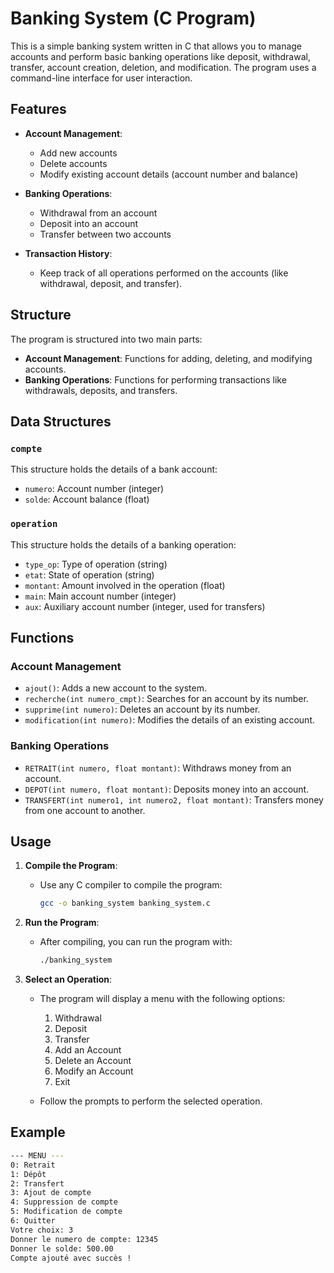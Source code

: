 # Banking System (C Program)

This is a simple banking system written in C that allows you to manage accounts and perform basic banking operations like deposit, withdrawal, transfer, account creation, deletion, and modification. The program uses a command-line interface for user interaction.

## Features

- **Account Management**:
  - Add new accounts
  - Delete accounts
  - Modify existing account details (account number and balance)

- **Banking Operations**:
  - Withdrawal from an account
  - Deposit into an account
  - Transfer between two accounts

- **Transaction History**:
  - Keep track of all operations performed on the accounts (like withdrawal, deposit, and transfer).

## Structure

The program is structured into two main parts:
- **Account Management**: Functions for adding, deleting, and modifying accounts.
- **Banking Operations**: Functions for performing transactions like withdrawals, deposits, and transfers.

## Data Structures

### `compte`
This structure holds the details of a bank account:
- `numero`: Account number (integer)
- `solde`: Account balance (float)

### `operation`
This structure holds the details of a banking operation:
- `type_op`: Type of operation (string)
- `etat`: State of operation (string)
- `montant`: Amount involved in the operation (float)
- `main`: Main account number (integer)
- `aux`: Auxiliary account number (integer, used for transfers)

## Functions

### Account Management
- `ajout()`: Adds a new account to the system.
- `recherche(int numero_cmpt)`: Searches for an account by its number.
- `supprime(int numero)`: Deletes an account by its number.
- `modification(int numero)`: Modifies the details of an existing account.

### Banking Operations
- `RETRAIT(int numero, float montant)`: Withdraws money from an account.
- `DEPOT(int numero, float montant)`: Deposits money into an account.
- `TRANSFERT(int numero1, int numero2, float montant)`: Transfers money from one account to another.

## Usage

1. **Compile the Program**:
   - Use any C compiler to compile the program:
     ```bash
     gcc -o banking_system banking_system.c
     ```

2. **Run the Program**:
   - After compiling, you can run the program with:
     ```bash
     ./banking_system
     ```

3. **Select an Operation**:
   - The program will display a menu with the following options:
     1. Withdrawal
     2. Deposit
     3. Transfer
     4. Add an Account
     5. Delete an Account
     6. Modify an Account
     7. Exit

   - Follow the prompts to perform the selected operation.

## Example

```bash
--- MENU ---
0: Retrait
1: Dépôt
2: Transfert
3: Ajout de compte
4: Suppression de compte
5: Modification de compte
6: Quitter
Votre choix: 3
Donner le numero de compte: 12345
Donner le solde: 500.00
Compte ajouté avec succès !

